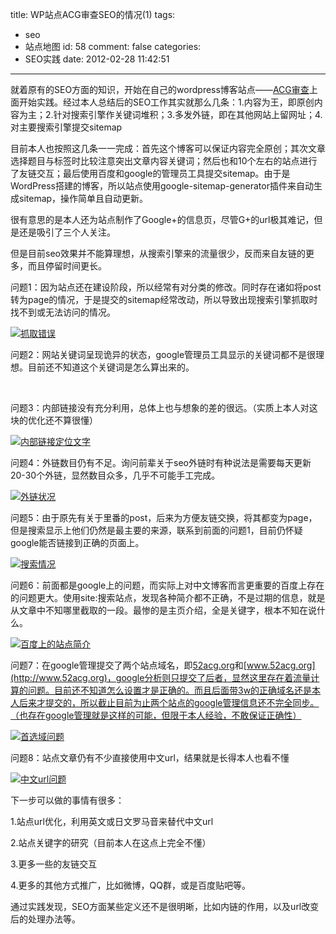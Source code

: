 title: WP站点ACG审查SEO的情况(1)
tags:
  - seo
  - 站点地图
id: 58
comment: false
categories:
  - SEO实践
date: 2012-02-28 11:42:51
---

就着原有的SEO方面的知识，开始在自己的wordpress博客站点——[ACG审查](http://www.52acg.org "ACG审查")上面开始实践。经过本人总结后的SEO工作其实就那么几条：1.内容为王，即原创内容为主；2.针对搜索引擎作关键词堆积；3.多发外链，即在其他网站上留网址；4.对主要搜索引擎提交sitemap

目前本人也按照这几条一一完成：首先这个博客可以保证内容完全原创；其次文章选择题目与标签时比较注意突出文章内容关键词；然后也和10个左右的站点进行了友链交互；最后使用百度和google的管理员工具提交sitemap。由于是WordPress搭建的博客，所以站点使用google-sitemap-generator插件来自动生成sitemap，操作简单且自动更新。

很有意思的是本人还为站点制作了Google+的信息页，尽管G+的url极其难记，但是还是吸引了三个人关注。

但是目前seo效果并不能算理想，从搜索引擎来的流量很少，反而来自友链的更多，而且停留时间更长。

问题1：因为站点还在建设阶段，所以经常有对分类的修改。同时存在诸如将post转为page的情况，于是提交的sitemap经常改动，所以导致出现搜索引擎抓取时找不到或无法访问的情况。

[![抓取错误](http://www.chaozh.com/wp-content/uploads/2012/02/seo-1.png "抓取错误")](http://www.chaozh.com/wp-content/uploads/2012/02/seo-1.png)

问题2：网站关键词呈现诡异的状态，google管理员工具显示的关键词都不是很理想。目前还不知道这个关键词是怎么算出来的。

&nbsp;

问题3：内部链接没有充分利用，总体上也与想象的差的很远。（实质上本人对这块的优化还不算很懂）

[![内部链接定位文字](http://www.chaozh.com/wp-content/uploads/2012/02/seo-3-300x185.png "内部链接定位文字")](http://www.chaozh.com/wp-content/uploads/2012/02/seo-3.png)

问题4：外链数目仍有不足。询问前辈关于seo外链时有种说法是需要每天更新20-30个外链，显然数目众多，几乎不可能手工完成。

[![外链状况](http://www.chaozh.com/wp-content/uploads/2012/02/seo-2.png "外链状况")](http://www.chaozh.com/wp-content/uploads/2012/02/seo-2.png)

问题5：由于原先有关于里番的post，后来为方便友链交换，将其都变为page，但是搜索显示上他们仍然是最主要的来源，联系到前面的问题1，目前仍怀疑google能否链接到正确的页面上。

[![搜索情况](http://www.chaozh.com/wp-content/uploads/2012/02/seo-5.png "搜索情况")](http://www.chaozh.com/wp-content/uploads/2012/02/seo-5.png)

问题6：前面都是google上的问题，而实际上对中文博客而言更重要的百度上存在的问题更大。使用site:搜索站点，发现各种简介都不正确，不是过期的信息，就是从文章中不知哪里截取的一段。最惨的是主页介绍，全是关键字，根本不知在说什么。

[![百度上的站点简介](http://www.chaozh.com/wp-content/uploads/2012/02/seo-6-300x224.png "百度上的站点简介")](http://www.chaozh.com/wp-content/uploads/2012/02/seo-6.png)

问题7：在google管理提交了两个站点域名，即[52acg.org](http://52acg.org)和[www.52acg.org](http://www.52acg.org)，google分析则只提交了后者，显然这里存在着流量计算的问题。目前还不知道怎么设置才是正确的。而且后面带3w的正确域名还是本人后来才提交的，所以截止目前为止两个站点的google管理信息还不完全同步。（也存在google管理就是这样的可能，但限于本人经验，不敢保证正确性）

[![首选域问题](http://www.chaozh.com/wp-content/uploads/2012/02/seo-7-300x55.png "首选域问题")](http://www.chaozh.com/wp-content/uploads/2012/02/seo-7.png)

问题8：站点文章仍有不少直接使用中文url，结果就是长得本人也看不懂

[![中文url问题](http://www.chaozh.com/wp-content/uploads/2012/02/seo-8.png "中文url问题")](http://www.chaozh.com/wp-content/uploads/2012/02/seo-8.png)

下一步可以做的事情有很多：

1.站点url优化，利用英文或日文罗马音来替代中文url

2.站点关键字的研究（目前本人在这点上完全不懂）

3.更多一些的友链交互

4.更多的其他方式推广，比如微博，QQ群，或是百度贴吧等。

通过实践发现，SEO方面某些定义还不是很明晰，比如内链的作用，以及url改变后的处理办法等。